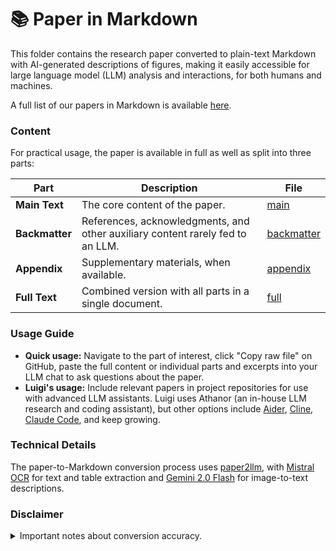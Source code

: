 # 📚 Paper in Markdown 

This folder contains the research paper converted to plain-text Markdown with AI-generated descriptions of figures, making it easily accessible for large language model (LLM) analysis and interactions, for both humans and machines.

A full list of our papers in Markdown is available [here](https://github.com/acerbilab/pubs-llms).

### Content

For practical usage, the paper is available in full as well as split into three parts:

| **Part**       | **Description**                                                                | **File**                                                                                                  |
| -------------- | ------------------------------------------------------------------------------ | ------------------------------------------------------------------------------------------------------------ |
| **Main Text**  | The core content of the paper.                                                 | [main](chang2025amortized_main.md)             |
| **Backmatter** | References, acknowledgments, and other auxiliary content rarely fed to an LLM. | [backmatter](chang2025amortized_backmatter.md) |
| **Appendix**   | Supplementary materials, when available.                                       | [appendix](chang2025amortized_appendix.md)     |
| **Full Text**  | Combined version with all parts in a single document.                          | [full](chang2025amortized_full.md)             |

### Usage Guide

- **Quick usage:** Navigate to the part of interest, click "Copy raw file" on GitHub, paste the full content or individual parts and excerpts into your LLM chat to ask questions about the paper.
- **Luigi's usage:** Include relevant papers in project repositories for use with advanced LLM assistants. Luigi uses Athanor (an in-house LLM research and coding assistant), but other options include [Aider](https://aider.chat/), [Cline](https://cline.bot/), [Claude Code](https://docs.anthropic.com/en/docs/agents-and-tools/claude-code/overview), and keep growing.

### Technical Details

The paper-to-Markdown conversion process uses [paper2llm](https://lacerbi.github.io/paper2llm/), with [Mistral OCR](https://mistral.ai/news/mistral-ocr) for text and table extraction and [Gemini 2.0 Flash](https://deepmind.google/technologies/gemini/flash/) for image-to-text descriptions.

### Disclaimer

<details>
<summary>Important notes about conversion accuracy.</summary>

- Papers have been converted automatically with minimal human intervention.
- OCR models have now become extremely robust, and vision models show practical utility in image understanding, but occasional inaccuracies may occur.
- **Errors** may take the form of missing sentences near non-standard page formatting, typos in equations or tables, or image descriptions missing or misrepresenting parts of the figure.
- Please **report such mistakes** by raising a GitHub issue.

For non-critical applications, we consider that the benefit of having LLM-friendly access to research papers outweigh the potential inaccuracies, which generally do not affect the gist of the paper. As usual, double-check key assumptions and results.
</details>
